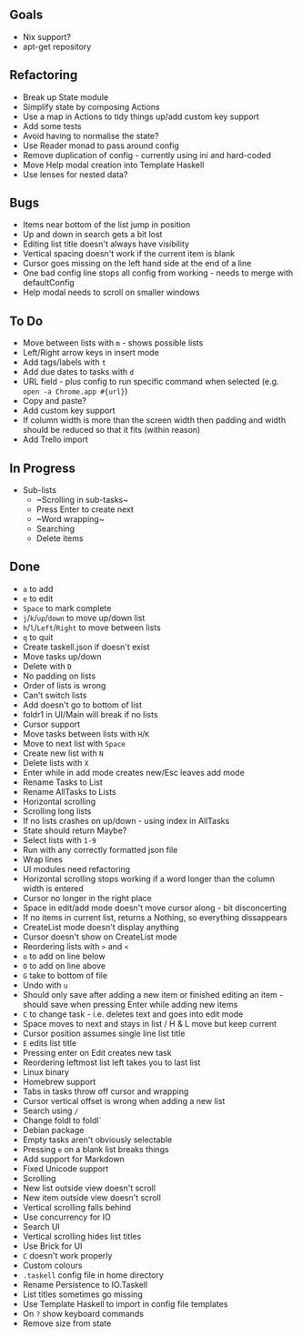 ## Goals

- Nix support?
- apt-get repository

## Refactoring

- Break up State module
- Simplify state by composing Actions
- Use a map in Actions to tidy things up/add custom key support
- Add some tests
- Avoid having to normalise the state?
- Use Reader monad to pass around config
- Remove duplication of config - currently using ini and hard-coded
- Move Help modal creation into Template Haskell
- Use lenses for nested data?

## Bugs

- Items near bottom of the list jump in position
- Up and down in search gets a bit lost
- Editing list title doesn't always have visibility
- Vertical spacing doesn't work if the current item is blank
- Cursor goes missing on the left hand side at the end of a line
- One bad config line stops all config from working - needs to merge with defaultConfig
- Help modal needs to scroll on smaller windows

## To Do

- Move between lists with `m` - shows possible lists
- Left/Right arrow keys in insert mode
- Add tags/labels with `t`
- Add due dates to tasks with `d`
- URL field - plus config to run specific command when selected (e.g. `open -a Chrome.app #{url}`)
- Copy and paste?
- Add custom key support
- If column width is more than the screen width then padding and width should be reduced so that it fits (within reason)
- Add Trello import

## In Progress

- Sub-lists
    * ~Scrolling in sub-tasks~
    * Press Enter to create next
    * ~Word wrapping~
    * Searching
    * Delete items

## Done

- `a` to add
- `e` to edit
- `Space` to mark complete
- `j`/`k`/`up`/`down` to move up/down list
- `h`/`l`/`Left`/`Right` to move between lists
- `q` to quit
- Create taskell.json if doesn't exist
- Move tasks up/down
- Delete with `D`
- No padding on lists
- Order of lists is wrong
- Can't switch lists
- Add doesn't go to bottom of list
- foldr1 in UI/Main will break if no lists
- Cursor support
- Move tasks between lists with `H`/`K`
- Move to next list with `Space`
- Create new list with `N`
- Delete lists with `X`
- Enter while in add mode creates new/Esc leaves add mode
- Rename Tasks to List
- Rename AllTasks to Lists
- Horizontal scrolling
- Scrolling long lists
- If no lists crashes on up/down - using index in AllTasks
- State should return Maybe?
- Select lists with `1-9`
- Run with any correctly formatted json file
- Wrap lines
- UI modules need refactoring
- Horizontal scrolling stops working if a word longer than the column width is entered
- Cursor no longer in the right place
- Space in edit/add mode doesn't move cursor along - bit disconcerting
- If no items in current list, returns a Nothing, so everything dissappears
- CreateList mode doesn't display anything
- Cursor doesn't show on CreateList mode
- Reordering lists with `>` and `<`
- `o` to add on line below
- `O` to add on line above
- `G` take to bottom of file
- Undo with `u`
- Should only save after adding a new item or finished editing an item - should save when pressing Enter while adding new items
- `C` to change task - i.e. deletes text and goes into edit mode
- Space moves to next and stays in list / H & L move but keep current
- Cursor position assumes single line list title
- `E` edits list title
- Pressing enter on Edit creates new task
- Reordering leftmost list left takes you to last list
- Linux binary
- Homebrew support
- Tabs in tasks throw off cursor and wrapping
- Cursor vertical offset is wrong when adding a new list
- Search using `/`
- Change foldl to foldl`
- Debian package
- Empty tasks aren't obviously selectable
- Pressing `e` on a blank list breaks things
- Add support for Markdown
- Fixed Unicode support
- Scrolling
- New list outside view doesn't scroll
- New item outside view doesn't scroll
- Vertical scrolling falls behind
- Use concurrency for IO
- Search UI
- Vertical scrolling hides list titles
- Use Brick for UI
- `C` doesn't work properly
- Custom colours
- `.taskell` config file in home directory
- Rename Persistence to IO.Taskell
- List titles sometimes go missing
- Use Template Haskell to import in config file templates
- On `?` show keyboard commands
- Remove size from state
